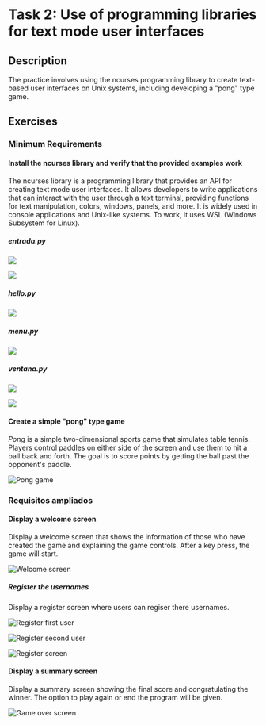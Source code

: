 # Task 2: Use of programming libraries for text mode user interfaces

## Description
The practice involves using the ncurses programming library to create text-based user interfaces on Unix systems, including developing a "pong" type game.

## Exercises

### Minimum Requirements

#### Install the ncurses library and verify that the provided examples work
The ncurses library is a programming library that provides an API for creating text mode user interfaces. It allows developers to write applications that can interact with the user through a text terminal, providing functions for text manipulation, colors, windows, panels, and more. It is widely used in console applications and Unix-like systems. To work, it uses WSL (Windows Subsystem for Linux).

##### *entrada.py*

![](./img/Task-2/entrada1.png)


![](./img/Task-2/entrada1.png)

##### *hello.py*

![](./img/Task-2/hello.png)

##### *menu.py*
![](./img/Task-2/menu.png)

##### *ventana.py*

![](./img/Task-2/ventana1.png)


![](./img/Task-2/ventana2.png)


#### Create a simple "pong" type game
_Pong_ is a simple two-dimensional sports game that simulates table tennis. Players control paddles on either side of the screen and use them to hit a ball back and forth. The goal is to score points by getting the ball past the opponent's paddle.

![Pong game](./img/Task-2/pong_game.png)

### Requisitos ampliados

#### Display a welcome screen
Display a welcome screen that shows the information of those who have created the game and explaining the game controls. After a key press, the game will start.

![Welcome screen](./img/Task-2/pong_welcome.png)

##### Register the usernames
Display a register screen where users can regiser there usernames.

![Register first user](./img/Task-2/pong_user1.png)


![Register second user](./img/Task-2/pong_user2.png)


![Register screen](./img/Task-2/pong_register.png)

#### Display a summary screen
Display a summary screen showing the final score and congratulating the winner. The option to play again or end the program will be given.

![Game over screen](./img/Task-2/pong_gameover.png)
